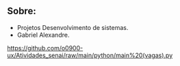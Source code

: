 ## Sobre:

- Projetos Desenvolvimento de sistemas.
- Gabriel Alexandre.

https://github.com/o0900-ux/Atividades_senai/raw/main/python/main%20(vagas).py
